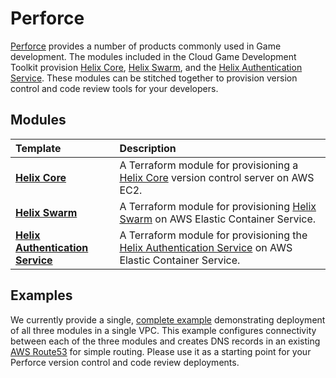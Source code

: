 # Perforce

[Perforce](https://www.perforce.com/) provides a number of products commonly used in Game development. The modules included in the Cloud Game Development Toolkit provision [Helix Core](https://www.perforce.com/products/helix-core), [Helix Swarm](https://www.perforce.com/products/helix-swarm), and the [Helix Authentication Service](https://www.perforce.com/downloads/helix-authentication-service). These modules can be stitched together to provision version control and code review tools for your developers.

## Modules

| Template | Description |
| :--------------------------------------------------------------- | :- |
| [__Helix Core__](./helix-core/helix-core.md) | A Terraform module for provisioning a [Helix Core](https://www.perforce.com/products/helix-core) version control server on AWS EC2. |
| [__Helix Swarm__](./helix-swarm/helix-swarm.md) | A Terraform module for provisioning [Helix Swarm](https://www.perforce.com/products/helix-swarm) on AWS Elastic Container Service. |
| [__Helix Authentication Service__](./helix-authentication-service/helix-authentication-service.md) | A Terraform module for provisioning the [Helix Authentication Service](https://www.perforce.com/downloads/helix-authentication-service) on AWS Elastic Container Service. |

## Examples

We currently provide a single, [complete example](./examples/complete.md) demonstrating deployment of all three modules in a single VPC. This example configures connectivity between each of the three modules and creates DNS records in an existing [AWS Route53](https://aws.amazon.com/route53/) for simple routing. Please use it as a starting point for your Perforce version control and code review deployments.
